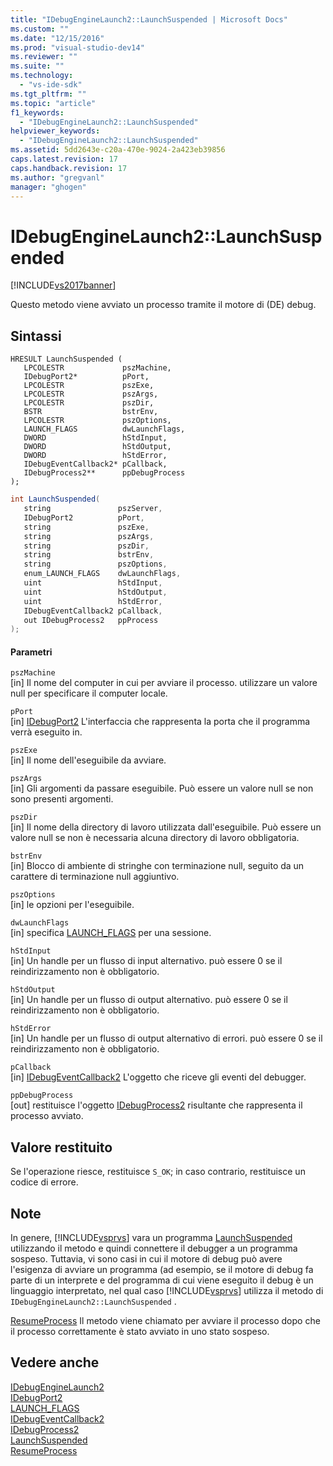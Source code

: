 ```yaml
---
title: "IDebugEngineLaunch2::LaunchSuspended | Microsoft Docs"
ms.custom: ""
ms.date: "12/15/2016"
ms.prod: "visual-studio-dev14"
ms.reviewer: ""
ms.suite: ""
ms.technology: 
  - "vs-ide-sdk"
ms.tgt_pltfrm: ""
ms.topic: "article"
f1_keywords: 
  - "IDebugEngineLaunch2::LaunchSuspended"
helpviewer_keywords: 
  - "IDebugEngineLaunch2::LaunchSuspended"
ms.assetid: 5dd2643e-c20a-470e-9024-2a423eb39856
caps.latest.revision: 17
caps.handback.revision: 17
ms.author: "gregvanl"
manager: "ghogen"
---
```

# IDebugEngineLaunch2::LaunchSuspended
[!INCLUDE[vs2017banner](../../../code-quality/includes/vs2017banner.md)]

Questo metodo viene avviato un processo tramite il motore di \(DE\) debug.  
  
## Sintassi  
  
```cpp#  
HRESULT LaunchSuspended (   
   LPCOLESTR             pszMachine,  
   IDebugPort2*          pPort,  
   LPCOLESTR             pszExe,  
   LPCOLESTR             pszArgs,  
   LPCOLESTR             pszDir,  
   BSTR                  bstrEnv,  
   LPCOLESTR             pszOptions,  
   LAUNCH_FLAGS          dwLaunchFlags,  
   DWORD                 hStdInput,  
   DWORD                 hStdOutput,  
   DWORD                 hStdError,  
   IDebugEventCallback2* pCallback,  
   IDebugProcess2**      ppDebugProcess  
);  
```  
  
```c#  
int LaunchSuspended(  
   string               pszServer,   
   IDebugPort2          pPort,   
   string               pszExe,   
   string               pszArgs,   
   string               pszDir,   
   string               bstrEnv,   
   string               pszOptions,   
   enum_LAUNCH_FLAGS    dwLaunchFlags,   
   uint                 hStdInput,   
   uint                 hStdOutput,   
   uint                 hStdError,  
   IDebugEventCallback2 pCallback,   
   out IDebugProcess2   ppProcess  
);  
```  
  
#### Parametri  
 `pszMachine`  
 \[in\]  Il nome del computer in cui per avviare il processo.  utilizzare un valore null per specificare il computer locale.  
  
 `pPort`  
 \[in\]  [IDebugPort2](../../../extensibility/debugger/reference/idebugport2.md) L'interfaccia che rappresenta la porta che il programma verrà eseguito in.  
  
 `pszExe`  
 \[in\]  Il nome dell'eseguibile da avviare.  
  
 `pszArgs`  
 \[in\]  Gli argomenti da passare eseguibile.  Può essere un valore null se non sono presenti argomenti.  
  
 `pszDir`  
 \[in\]  Il nome della directory di lavoro utilizzata dall'eseguibile.  Può essere un valore null se non è necessaria alcuna directory di lavoro obbligatoria.  
  
 `bstrEnv`  
 \[in\]  Blocco di ambiente di stringhe con terminazione null, seguito da un carattere di terminazione null aggiuntivo.  
  
 `pszOptions`  
 \[in\]  le opzioni per l'eseguibile.  
  
 `dwLaunchFlags`  
 \[in\]  specifica [LAUNCH\_FLAGS](../../../extensibility/debugger/reference/launch-flags.md) per una sessione.  
  
 `hStdInput`  
 \[in\]  Un handle per un flusso di input alternativo.  può essere 0 se il reindirizzamento non è obbligatorio.  
  
 `hStdOutput`  
 \[in\]  Un handle per un flusso di output alternativo.  può essere 0 se il reindirizzamento non è obbligatorio.  
  
 `hStdError`  
 \[in\]  Un handle per un flusso di output alternativo di errori.  può essere 0 se il reindirizzamento non è obbligatorio.  
  
 `pCallback`  
 \[in\]  [IDebugEventCallback2](../../../extensibility/debugger/reference/idebugeventcallback2.md) L'oggetto che riceve gli eventi del debugger.  
  
 `ppDebugProcess`  
 \[out\]  restituisce l'oggetto [IDebugProcess2](../../../extensibility/debugger/reference/idebugprocess2.md) risultante che rappresenta il processo avviato.  
  
## Valore restituito  
 Se l'operazione riesce, restituisce `S_OK`; in caso contrario, restituisce un codice di errore.  
  
## Note  
 In genere, [!INCLUDE[vsprvs](../../../code-quality/includes/vsprvs_md.md)] vara un programma [LaunchSuspended](../../../extensibility/debugger/reference/idebugportex2-launchsuspended.md) utilizzando il metodo e quindi connettere il debugger a un programma sospeso.  Tuttavia, vi sono casi in cui il motore di debug può avere l'esigenza di avviare un programma \(ad esempio, se il motore di debug fa parte di un interprete e del programma di cui viene eseguito il debug è un linguaggio interpretato, nel qual caso [!INCLUDE[vsprvs](../../../code-quality/includes/vsprvs_md.md)] utilizza il metodo di `IDebugEngineLaunch2::LaunchSuspended` .  
  
 [ResumeProcess](../../../extensibility/debugger/reference/idebugenginelaunch2-resumeprocess.md) Il metodo viene chiamato per avviare il processo dopo che il processo correttamente è stato avviato in uno stato sospeso.  
  
## Vedere anche  
 [IDebugEngineLaunch2](../../../extensibility/debugger/reference/idebugenginelaunch2.md)   
 [IDebugPort2](../../../extensibility/debugger/reference/idebugport2.md)   
 [LAUNCH\_FLAGS](../../../extensibility/debugger/reference/launch-flags.md)   
 [IDebugEventCallback2](../../../extensibility/debugger/reference/idebugeventcallback2.md)   
 [IDebugProcess2](../../../extensibility/debugger/reference/idebugprocess2.md)   
 [LaunchSuspended](../../../extensibility/debugger/reference/idebugportex2-launchsuspended.md)   
 [ResumeProcess](../../../extensibility/debugger/reference/idebugenginelaunch2-resumeprocess.md)
